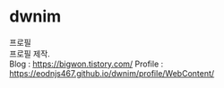 # dwnim
프로필
<br>
프로필 제작.<br>
Blog : https://bigwon.tistory.com/
Profile : https://eodnjs467.github.io/dwnim/profile/WebContent/
